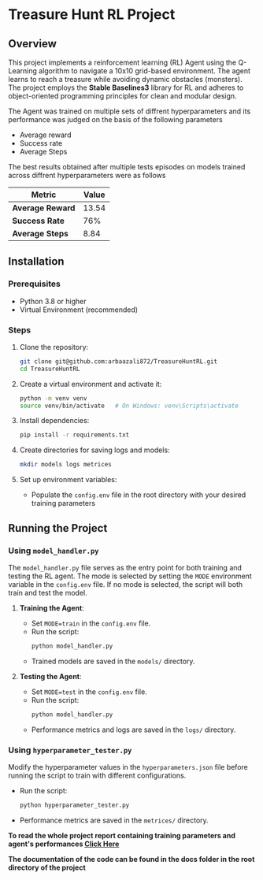 # Treasure Hunt RL Project

## Overview

This project implements a reinforcement learning (RL) Agent using the Q-Learning algorithm to navigate a 10x10 grid-based environment. The agent learns to reach a treasure while avoiding dynamic obstacles (monsters). The project employs the **Stable Baselines3** library for RL and adheres to object-oriented programming principles for clean and modular design.

The Agent was trained on multiple sets of diffrent hyperparameters and its performance was judged on the basis of the following parameters

- Average reward
- Success rate 
- Average Steps

The best results obtained after multiple tests episodes on models trained across diffrent hyperparameters were as follows

| Metric           | Value |
|-------------------|-------|
| **Average Reward** | 13.54 |
| **Success Rate**   | 76%   |
| **Average Steps**  | 8.84  |


## Installation

### Prerequisites
- Python 3.8 or higher
- Virtual Environment (recommended)

### Steps

1. Clone the repository:
    ```bash
    git clone git@github.com:arbaazali872/TreasureHuntRL.git
    cd TreasureHuntRL
    ```

2. Create a virtual environment and activate it:
    ```bash
    python -m venv venv
    source venv/bin/activate   # On Windows: venv\Scripts\activate
    ```

3. Install dependencies:
    ```bash
    pip install -r requirements.txt
    ```

4. Create directories for saving logs and models:
    ```bash
    mkdir models logs metrices     
    ```

5. Set up environment variables:
    - Populate the `config.env` file in the root directory with your desired training parameters

## Running the Project

### Using `model_handler.py`
The `model_handler.py` file serves as the entry point for both training and testing the RL agent. The mode is selected by setting the `MODE` environment variable in the `config.env` file. If no mode is selected, the script will both train and test the model.

1. **Training the Agent**:
    - Set `MODE=train` in the `config.env` file.
    - Run the script:
      ```bash
      python model_handler.py
      ```
    - Trained models are saved in the `models/` directory.

2. **Testing the Agent**:
    - Set `MODE=test` in the `config.env` file.
    - Run the script:
      ```bash
      python model_handler.py
      ```
    - Performance metrics and logs are saved in the `logs/` directory.

### Using `hyperparameter_tester.py`
Modify the hyperparameter values in the `hyperparameters.json` file before running the script to train with different configurations.

- Run the script:
    
    ```bash
    python hyperparameter_tester.py
    ```

- Performance metrics are saved in the `metrices/` directory.

**To read the whole project report containing training parameters and agent's performances [Click Here](https://drive.google.com/file/d/1z55SWv3yn1JfWjG1lUMa26UsZvUG55ns/view?usp=sharing)**

**The documentation of the code can be found in the docs folder in the root directory of the project**